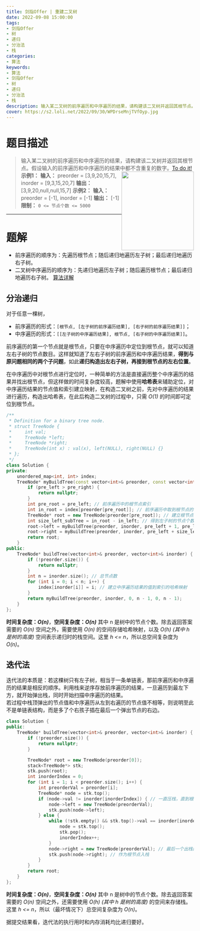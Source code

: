 ```yaml
---
title: 剑指Offer | 重建二叉树
date: 2022-09-08 15:00:00
tags:
- 剑指Offer
- 树
- 递归
- 分治法
- 栈
categories:
- 算法
keywords:
- 算法
- 剑指Offer
- 树
- 递归
- 分治法
- 栈
description: 输入某二叉树的前序遍历和中序遍历的结果，请构建该二叉树并返回其根节点。
cover: https://s2.loli.net/2022/09/30/WPDrseMnjTVfOyp.jpg
---
```

# 题目描述
> 输入某二叉树的前序遍历和中序遍历的结果，请构建该二叉树并返回其根节点。假设输入的前序遍历和中序遍历的结果中都不含重复的数字。[To do it!](https://leetcode.cn/problems/zhong-jian-er-cha-shu-lcof/)
> <img src='https://assets.leetcode.com/uploads/2021/02/19/tree.jpg' style='float: right; width: 194px; height: 211px'/>
> **示例1：**
> **输入：** preorder = [3,9,20,15,7], inorder = [9,3,15,20,7]
> **输出：** [3,9,20,null,null,15,7]
> **示例2：**
> **输入：** preorder = [-1], inorder = [-1]
> **输出：** [-1]
> **限制：** `0 <= 节点个数 <= 5000`

---

# 题解
- 前序遍历的顺序为：先遍历根节点；随后递归地遍历左子树；最后递归地遍历右子树。
- 二叉树中序遍历的顺序为：先递归地遍历左子树；随后遍历根节点；最后递归地遍历右子树。
[算法详解](https://leetcode.cn/problems/zhong-jian-er-cha-shu-lcof/solution/mian-shi-ti-07-zhong-jian-er-cha-shu-by-leetcode-s/)
## 分治递归
对于任意一棵树，
- 前序遍历的形式：`[根节点, [左子树的前序遍历结果], [右子树的前序遍历结果]]`；
- 中序遍历的形式：`[[左子树的中序遍历结果], 根节点, [右子树的中序遍历结果]]`。  

前序遍历的第一个节点就是根节点，只要在中序遍历中定位到根节点，就可以知道左右子树的节点数目。这样就知道了左右子树的前序遍历和中序遍历结果，**得到与原问题相同的两个子问题**，如此**递归构造出左右子树，再接到根节点的左右位置**。  
  
在中序遍历中对根节点进行定位时，一种简单的方法是直接遍历整个中序遍历的结果并找出根节点，但这样做的时间复杂度较高，题解中使用**哈希表**来辅助定位，对中序遍历结果的节点值和索引建立映射，在构造二叉树之前，先对中序遍历的结果进行遍历，构造出哈希表，在此后构造二叉树的过程中，只需 *O(1)* 的时间即可定位到根节点。
```C++
/**
 * Definition for a binary tree node.
 * struct TreeNode {
 *     int val;
 *     TreeNode *left;
 *     TreeNode *right;
 *     TreeNode(int x) : val(x), left(NULL), right(NULL) {}
 * };
 */
class Solution {
private:
    unordered_map<int, int> index;
    TreeNode* myBuildTree(const vector<int>& preorder, const vector<int>& inorder, int pre_left, int pre_right, int in_left, int in_right) {
        if (pre_left > pre_right) {
            return nullptr;
        }
        int pre_root = pre_left; // 前序遍历中的根节点索引
        int in_root = index[preorder[pre_root]]; // 前序遍历中取到根节点的值，利用哈希表取到中序遍历中的根节点索引
        TreeNode* root = new TreeNode(preorder[pre_root]); // 建立根节点
        int size_left_subTree = in_root - in_left; // 得到左子树的节点个数，辅助计算
        root->left = myBuildTree(preorder, inorder, pre_left + 1, pre_left + size_left_subTree, in_left, in_root - 1); // 递归构造左子树，并连接到根节点
        root->right = myBuildTree(preorder, inorder, pre_left + size_left_subTree + 1, pre_right, in_root + 1, in_right); // 递归构造右子树，并连接到根节点
        return root;
    }
public:
    TreeNode* buildTree(vector<int>& preorder, vector<int>& inorder) {
        if (!preorder.size()) {
            return nullptr;
        }
        int n = inorder.size(); // 总节点数
        for (int i = 0; i < n; i++) {
            index[inorder[i]] = i; // 建立中序遍历结果的值到索引的哈希映射
        }
        return myBuildTree(preorder, inorder, 0, n - 1, 0, n - 1);
    }
};
```
**时间复杂度：_O(n)_**，**空间复杂度：_O(n)_**
其中 n 是树中的节点个数。除去返回答案需要的 *O(n)* 空间之外，需要使用 *O(n)* 的空间存储哈希映射，以及 *O(h) (其中 h 是树的高度)* 空间表示递归时的栈空间。这里 *h <= n*，所以总空间复杂度为 *O(n)*。

## 迭代法
迭代法的本质是：若这棵树只有左子树，相当于一条单链表，那前序遍历和中序遍历的结果是相反的顺序。利用栈来逆序存放前序遍历的结果，一旦遍历到最左下方，就开始弹出栈，同时开始扫描中序遍历的结果。  
若过程中栈顶弹出的节点值和中序遍历从左到右遍历的节点值不相等，则说明至此不是单链表结构，而是多了个右孩子插在最后一个弹出节点的右边。
```C++
class Solution {
public:
    TreeNode* buildTree(vector<int>& preorder, vector<int>& inorder) {
        if (!preorder.size()) {
            return nullptr;
        }

        TreeNode* root = new TreeNode(preorder[0]);
        stack<TreeNode*> stk;
        stk.push(root);
        int inorderIndex = 0;
        for (int i = 1; i < preorder.size(); i++) {
            int preorderVal = preorder[i];
            TreeNode* node = stk.top();
            if (node->val != inorder[inorderIndex]) { // 一直压栈，直到根节点的最左下方，这里入栈的都是某个根节点和它的左子孙
                node->left = new TreeNode(preorderVal);
                stk.push(node->left);
            } else {
                while (!stk.empty() && stk.top()->val == inorder[inorderIndex]) {
                    node = stk.top();
                    stk.pop();
                    inorderIndex++;
                }
                node->right = new TreeNode(preorderVal); // 最后一个出栈的节点有个右孩子
                stk.push(node->right); // 作为根节点入栈
            }
        }
        return root;
    }
};
```
**时间复杂度：_O(n)_**，**空间复杂度：_O(n)_**
其中 n 是树中的节点个数。除去返回答案需要的 *O(n)* 空间之外，还需要使用 *O(h) (其中 h 是树的高度)* 的空间来存储栈。这里 *h <= n*，所以（最坏情况下）总空间复杂度为 *O(n)*。  

据提交结果看，迭代法的执行用时和内存消耗均比递归要好。